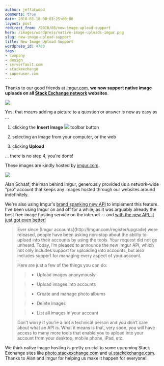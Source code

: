 ```yaml
---
author: jeffatwood
comments: true
date: 2010-08-18 00:03:25+00:00
layout: post
redirect_from: /2010/08/new-image-upload-support
hero: /images/wordpress/native-image-uploads-imgur.png
slug: new-image-upload-support
title: New Image Upload Support
wordpress_id: 4700
tags:
- company
- design
- serverfault.com
- stackexchange
- superuser.com
---
```



Thanks to our good friends at [imgur.com](http://imgur.com/), **we now support native image uploads on all [Stack Exchange network](http://stackexchange.com) websites**. 



![](/blog/images/wordpress/native-image-uploads-imgur.png)



Yes, that means adding a picture to a question or answer is now as easy as ...







  1. clicking the **Insert Image** ![](/blog/images/wordpress/insert-image-button.png) toolbar button 

  2. selecting an image from your computer, or the web

  3. clicking **Upload**




... there is no step 4, you're done!



These images are kindly hosted by [imgur.com](http://imgur.com/).



[![](http://blog.stackoverflow.com/wp-content/uploads/imgur-logo.png)](http://imgur.com/)



Alan Schaaf, the man behind Imgur, generously provided us a network-wide "pro" account that keeps any images hosted through our websites around indefinitely.



We're also using Imgur's [brand spanking new API](http://api.imgur.com/) to implement this feature. I've been using Imgur on and off for a while, as it was arguably already the best free image hosting service on the internet -- and [with the new API, it just got even better!](http://imgur.com/blog/2010/08/17/the-most-requested-feature-of-all-time-has-arrived/)





<blockquote>
Ever since [Imgur accounts](http://imgur.com/register/upgrade) were released, people have been asking non-stop about the ability to upload into their accounts by using the tools. Your request did not go unheard. Today, I’m pleased to announce the new Imgur API, which not only includes support for uploading into accounts, but also includes support for managing every aspect of your account. 

> 
> 
Here are just a few of the things you can do:

> 
> 

> 
> 

>   * Upload images anonymously

>   * Upload images into accounts

>   * Create and manage photo albums

>   * Delete images

>   * List all images in your account


> 
> 
Don’t worry if you’re a not a technical person and you don’t care about what an API is. What it means is that, very soon, you will have access to many more tools that enable you to upload into your account from your desktop, mobile phone, iPad, etc.
</blockquote>








We think native image hosting is pretty crucial to some upcoming Stack Exchange sites like [photo.stackexchange.com](http://photo.stackexchange.com) and [ui.stackexchange.com](http://ui.stackexchange.com). Thanks to Alan and Imgur for helping us make it happen for everyone!

